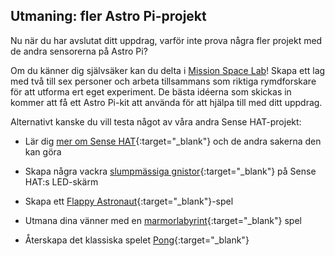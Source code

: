 ## Utmaning: fler Astro Pi-projekt

Nu när du har avslutat ditt uppdrag, varför inte prova några fler projekt med de andra sensorerna på Astro Pi?

Om du känner dig självsäker kan du delta i [Mission Space Lab](https://astro-pi.org/missions/space-lab/)! Skapa ett lag med två till sex personer och arbeta tillsammans som riktiga rymdforskare för att utforma ert eget experiment. De bästa idéerna som skickas in kommer att få ett Astro Pi-kit att använda för att hjälpa till med ditt uppdrag.

Alternativt kanske du vill testa något av våra andra Sense HAT-projekt:

+ Lär dig [mer om Sense HAT](https://projects.raspberrypi.org/en/projects/getting-started-with-the-sense-hat){:target="_blank"} och de andra sakerna den kan göra

+ Skapa några vackra [slumpmässiga gnistor](https://projects.raspberrypi.org/en/projects/sense-hat-random-sparkles){:target="_blank"} på Sense HAT:s LED-skärm

+ Skapa ett [Flappy Astronaut](https://projects.raspberrypi.org/en/projects/flappy-astronaut){:target="_blank"}-spel

+ Utmana dina vänner med en [marmorlabyrint](https://projects.raspberrypi.org/en/projects/sense-hat-marble-maze){:target="_blank"} spel

+ Återskapa det klassiska spelet [Pong](https://projects.raspberrypi.org/en/projects/sense-hat-pong){:target="_blank"}
